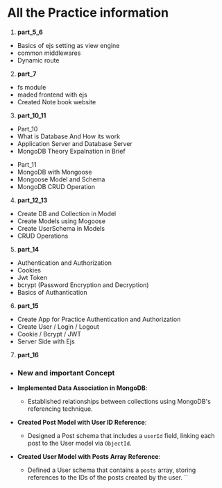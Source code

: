 # All the Practice information

1. **part_5_6**
<ul>
<li>Basics of ejs setting as view engine</li>
<li>common middlewares</li>
<li>Dynamic route</li>
</ul>

2. **part_7**
<ul>
<li>fs module</li>
<li>maded frontend with ejs</li>
<li>Created Note book website</li>
</ul>

3. **part_10_11**
<ul>
<li>Part_10</li>
<li>What is Database And How its work</li>
<li>Application Server and Database Server</li>
<li>MongoDB Theory Expalnation in Brief</li>
</ul>

<ul>
<li>Part_11</li>
<li>MongoDB with Mongoose</li>
<li>Mongoose Model and Schema</li>
<li>MongoDB CRUD Operation</li>
</ul>

4. **part_12_13**
<ul>
<li>Create DB and Collection in Model</li>
<li>Create Models using Mogoose</li>
<li>Create UserSchema in Models</li>
<li>CRUD Operations</li>
</ul>

5. **part_14**
<ul>
<li>Authentication and Authorization</li>
<li>Cookies</li>
<li>Jwt Token</li>
<li>bcrypt (Password Encryption and Decryption)</li>
<li>Basics of Authantication</li>
</ul>

6. **part_15**
<ul>
<li>Create App for Practice Authentication and Authorization</li>
<li>Create User / Login / Logout</li>
<li>Cookie / Bcrypt / JWT</li>
<li> Server Side with Ejs </li>
</ul>

7. **part_16**

- ### New and important Concept

- **Implemented Data Association in MongoDB**:

  - Established relationships between collections using MongoDB's referencing technique.

- **Created Post Model with User ID Reference**:

  - Designed a Post schema that includes a `userId` field, linking each post to the User model via `ObjectId`.

- **Created User Model with Posts Array Reference**:

  - Defined a User schema that contains a `posts` array, storing references to the IDs of the posts created by the user.
  ``
  </ul>
